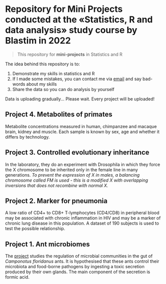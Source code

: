 # Repository for Mini Projects conducted at the «Statistics, R and data analysis» study course by Blastim in 2022

> This repository for **mini-projects** in Statistics and R

The idea behind this repository is to:
1. Demonstrate my skills in statistics and R
2. If I made some mistakes, you can contact me via [email](mailto:iljapopov17@gmail.com) and say bad-words about my skills
3. Share the data so you can do analysis by yourself

Data is uploading gradually... Please wait. Every project will be uploaded!

## Project 4. Metabolites of primates

Metabolite concentrations measured in human, chimpanzee and macaque brain, kidney and muscle. Each sample is known by sex, age and whether it differs by technology.

## Project 3. Controlled evolutionary inheritance

In the laboratory, they do an experiment with Drosophila in which they force the X chromosome to be inherited only in the female line in many generations. _To prevent the expression of X in males, a balancing chromosome called FM is used - this is a modified X with overlapping inversions that does not recombine with normal X._

## Project 2. Marker for pneumonia

A low ratio of CD4+ to CD8+ T-lymphocytes (CD4/CD8) in peripheral blood may be associated with chronic inflammation in HIV and may be a marker of chronic lung disease in this population. A dataset of 190 subjects is used to test the possible relationship.

## Project 1. Ant microbiomes

The [project](Ant%20microbiomes) studies the regulation of microbial communities in the gut of _Camponotus floridanus_ ants. It is hypothesised that these ants control their microbiota and food-borne pathogens by ingesting a toxic secretion produced by their own glands. The main component of the secretion is formic acid.
